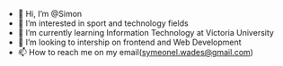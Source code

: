 - 👋 Hi, I’m @Simon
- 👀 I’m interested in sport and technology fields
- 🌱 I’m currently learning Information Technology at Victoria University
- 💞️ I’m looking to intership on frontend and Web Development
- 📫 How to reach me on my email(symeonel.wades@gmail.com)

<!---
Symeonel/Symeonel is a ✨ special ✨ repository because its `README.md` (this file) appears on your GitHub profile.
You can click the Preview link to take a look at your changes.
--->
